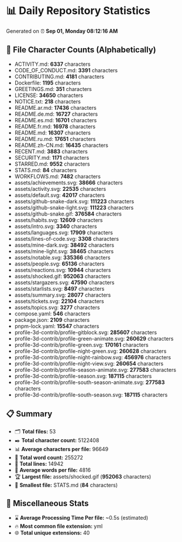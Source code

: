 # 📊 Daily Repository Statistics
Generated on ⏰ **Sep 01, Monday 08:12:16 AM**

## 📂 File Character Counts (Alphabetically)
- ACTIVITY.md: **6337** characters
- CODE_OF_CONDUCT.md: **3391** characters
- CONTRIBUTING.md: **4181** characters
- Dockerfile: **1195** characters
- GREETINGS.md: **351** characters
- LICENSE: **34650** characters
- NOTICE.txt: **218** characters
- README.ar.md: **17436** characters
- README.de.md: **16727** characters
- README.es.md: **16701** characters
- README.fr.md: **16978** characters
- README.md: **16307** characters
- README.ru.md: **17651** characters
- README.zh-CN.md: **16435** characters
- RECENT.md: **3883** characters
- SECURITY.md: **1171** characters
- STARRED.md: **9552** characters
- STATS.md: **84** characters
- WORKFLOWS.md: **7482** characters
- assets/achievements.svg: **38666** characters
- assets/activity.svg: **22535** characters
- assets/default.svg: **42017** characters
- assets/github-snake-dark.svg: **111223** characters
- assets/github-snake-light.svg: **111223** characters
- assets/github-snake.gif: **376584** characters
- assets/habits.svg: **12609** characters
- assets/intro.svg: **3340** characters
- assets/languages.svg: **17909** characters
- assets/lines-of-code.svg: **3308** characters
- assets/mine-dark.svg: **38492** characters
- assets/mine-light.svg: **38465** characters
- assets/notable.svg: **335366** characters
- assets/people.svg: **65136** characters
- assets/reactions.svg: **10944** characters
- assets/shocked.gif: **952063** characters
- assets/stargazers.svg: **47590** characters
- assets/starlists.svg: **8497** characters
- assets/summary.svg: **28077** characters
- assets/tickets.svg: **22104** characters
- assets/topics.svg: **3277** characters
- compose.yaml: **546** characters
- package.json: **2109** characters
- pnpm-lock.yaml: **15547** characters
- profile-3d-contrib/profile-gitblock.svg: **285607** characters
- profile-3d-contrib/profile-green-animate.svg: **260629** characters
- profile-3d-contrib/profile-green.svg: **170161** characters
- profile-3d-contrib/profile-night-green.svg: **260628** characters
- profile-3d-contrib/profile-night-rainbow.svg: **456976** characters
- profile-3d-contrib/profile-night-view.svg: **260654** characters
- profile-3d-contrib/profile-season-animate.svg: **277583** characters
- profile-3d-contrib/profile-season.svg: **187115** characters
- profile-3d-contrib/profile-south-season-animate.svg: **277583** characters
- profile-3d-contrib/profile-south-season.svg: **187115** characters

## 📋 Summary
- 🗂️ **Total files:** 53
- ✒️ **Total character count:** 5122408
- 📊 **Average characters per file:** 96649
- 📝 **Total word count:** 255272
- 🧾 **Total lines:** 14942
- 📐 **Average words per file:** 4816
- 🏆 **Largest file:** assets/shocked.gif (**952063** characters)
- 🥉 **Smallest file:** STATS.md (**84** characters)

## 🌟 Miscellaneous Stats
- ⌛ **Average Processing Time Per file:** ~0.5s (estimated)
- 🔥 **Most common file extension:** yml
- 🌐 **Total unique extensions:** 40
